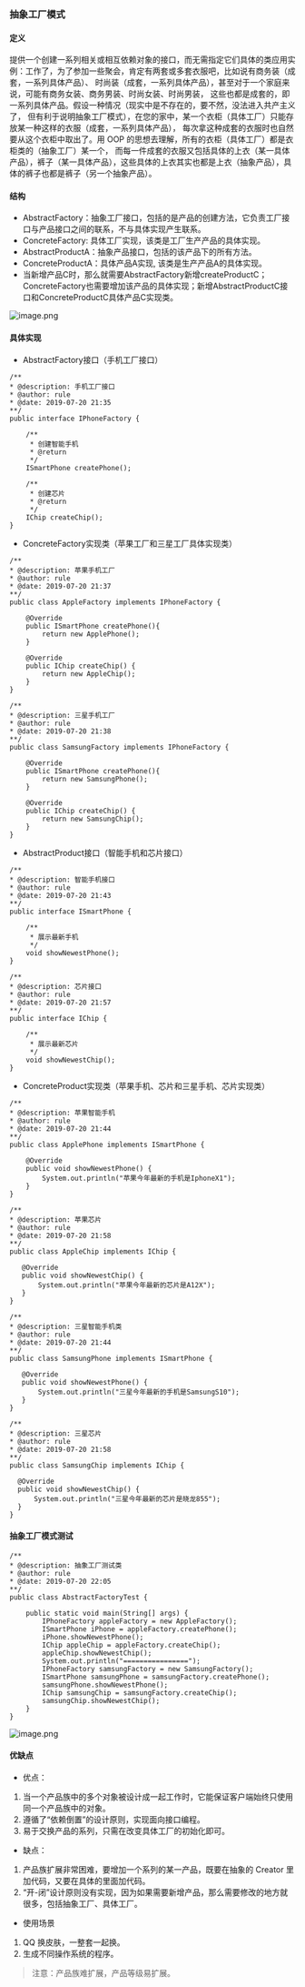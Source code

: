 ### 抽象工厂模式

#### 定义

提供一个创建一系列相关或相互依赖对象的接口，而无需指定它们具体的类应用实例：工作了，为了参加一些聚会，肯定有两套或多套衣服吧，比如说有商务装（成套，一系列具体产品）、
时尚装（成套，一系列具体产品），甚至对于一个家庭来说，可能有商务女装、商务男装、时尚女装、时尚男装，
这些也都是成套的，即一系列具体产品。假设一种情况（现实中是不存在的，要不然，没法进入共产主义了，
但有利于说明抽象工厂模式），在您的家中，某一个衣柜（具体工厂）只能存放某一种这样的衣服（成套，一系列具体产品），
每次拿这种成套的衣服时也自然要从这个衣柜中取出了。用 OOP 的思想去理解，所有的衣柜（具体工厂）都是衣柜类的（抽象工厂）某一个，
而每一件成套的衣服又包括具体的上衣（某一具体产品），裤子（某一具体产品），这些具体的上衣其实也都是上衣（抽象产品），具体的裤子也都是裤子（另一个抽象产品）。

#### 结构

- AbstractFactory：抽象工厂接口，包括的是产品的创建方法，它负责工厂接口与产品接口之间的联系，不与具体实现产生联系。
- ConcreteFactory: 具体工厂实现，该类是工厂生产产品的具体实现。
- AbstractProductA：抽象产品接口，包括的该产品下的所有方法。
- ConcreteProductA：具体产品A实现, 该类是生产产品A的具体实现。
- 当新增产品C时，那么就需要AbstractFactory新增createProductC；ConcreteFactory也需要增加该产品的具体实现；新增AbstractProductC接口和ConcreteProductC具体产品C实现类。

![image.png](https://i.loli.net/2021/02/12/lE6i1ZvzxgYQtdh.png)

#### 具体实现
- AbstractFactory接口（手机工厂接口）

```
/**
* @description: 手机工厂接口
* @author: rule
* @date: 2019-07-20 21:35
**/
public interface IPhoneFactory {

    /**
     * 创建智能手机
     * @return
     */
    ISmartPhone createPhone();

    /**
     * 创建芯片
     * @return
     */
    IChip createChip();
}
```
- ConcreteFactory实现类（苹果工厂和三星工厂具体实现类）

```
/**
* @description: 苹果手机工厂
* @author: rule
* @date: 2019-07-20 21:37
**/
public class AppleFactory implements IPhoneFactory {

    @Override
    public ISmartPhone createPhone(){
        return new ApplePhone();
    }

    @Override
    public IChip createChip() {
        return new AppleChip();
    }
}
```
```
/**
* @description: 三星手机工厂
* @author: rule
* @date: 2019-07-20 21:38
**/
public class SamsungFactory implements IPhoneFactory {

    @Override
    public ISmartPhone createPhone(){
        return new SamsungPhone();
    }

    @Override
    public IChip createChip() {
        return new SamsungChip();
    }
}
```
- AbstractProduct接口（智能手机和芯片接口）

```
/**
* @description: 智能手机接口
* @author: rule
* @date: 2019-07-20 21:43
**/
public interface ISmartPhone {

    /**
     * 展示最新手机
     */
    void showNewestPhone();
}
```

```
/**
* @description: 芯片接口
* @author: rule
* @date: 2019-07-20 21:57
**/
public interface IChip {

    /**
     * 展示最新芯片
     */
    void showNewestChip();
}
```

- ConcreteProduct实现类（苹果手机、芯片和三星手机、芯片实现类）

```
/**
* @description: 苹果智能手机
* @author: rule
* @date: 2019-07-20 21:44
**/
public class ApplePhone implements ISmartPhone {

    @Override
    public void showNewestPhone() {
        System.out.println("苹果今年最新的手机是IphoneX1");
    }
}
```
 
 ```
/**
* @description: 苹果芯片
* @author: rule
* @date: 2019-07-20 21:58
**/
public class AppleChip implements IChip {

    @Override
    public void showNewestChip() {
        System.out.println("苹果今年最新的芯片是A12X");
    }
}
 ```
 
 ```
/**
* @description: 三星智能手机类
* @author: rule
* @date: 2019-07-20 21:44
**/
public class SamsungPhone implements ISmartPhone {

    @Override
    public void showNewestPhone() {
        System.out.println("三星今年最新的手机是SamsungS10");
    }
}
 ```
  
  ```
/**
* @description: 三星芯片
* @author: rule
* @date: 2019-07-20 21:58
**/
public class SamsungChip implements IChip {

    @Override
    public void showNewestChip() {
        System.out.println("三星今年最新的芯片是晓龙855");
    }
}
  ```
 
 
 #### 抽象工厂模式测试
 
```
/**
* @description: 抽象工厂测试类
* @author: rule
* @date: 2019-07-20 22:05
**/
public class AbstractFactoryTest {

    public static void main(String[] args) {
        IPhoneFactory appleFactory = new AppleFactory();
        ISmartPhone iPhone = appleFactory.createPhone();
        iPhone.showNewestPhone();
        IChip appleChip = appleFactory.createChip();
        appleChip.showNewestChip();
        System.out.println("================");
        IPhoneFactory samsungFactory = new SamsungFactory();
        ISmartPhone samsungPhone = samsungFactory.createPhone();
        samsungPhone.showNewestPhone();
        IChip samsungChip = samsungFactory.createChip();
        samsungChip.showNewestChip();
    }
}
```
![image.png](https://i.loli.net/2021/02/12/TKUY6Eslrvg7ZBW.png)

#### 优缺点

- 优点：
1. 当一个产品族中的多个对象被设计成一起工作时，它能保证客户端始终只使用同一个产品族中的对象。
2. 遵循了“依赖倒置”的设计原则，实现面向接口编程。
3. 易于交换产品的系列，只需在改变具体工厂的初始化即可。

- 缺点：
1. 产品族扩展非常困难，要增加一个系列的某一产品，既要在抽象的 Creator 里加代码，又要在具体的里面加代码。
2. “开-闭”设计原则没有实现，因为如果需要新增产品，那么需要修改的地方就很多，包括抽象工厂、具体工厂。

- 使用场景
1. QQ 换皮肤，一整套一起换。 
2. 生成不同操作系统的程序。

> 注意：产品族难扩展，产品等级易扩展。
